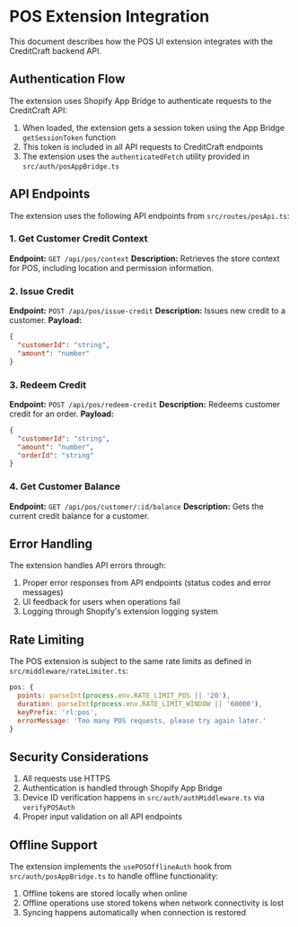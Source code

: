 # POS Extension Integration

This document describes how the POS UI extension integrates with the CreditCraft backend API.

## Authentication Flow

The extension uses Shopify App Bridge to authenticate requests to the CreditCraft API:

1. When loaded, the extension gets a session token using the App Bridge `getSessionToken` function
2. This token is included in all API requests to CreditCraft endpoints
3. The extension uses the `authenticatedFetch` utility provided in `src/auth/posAppBridge.ts`

## API Endpoints

The extension uses the following API endpoints from `src/routes/posApi.ts`:

### 1. Get Customer Credit Context

**Endpoint:** `GET /api/pos/context`
**Description:** Retrieves the store context for POS, including location and permission information.

### 2. Issue Credit

**Endpoint:** `POST /api/pos/issue-credit`
**Description:** Issues new credit to a customer.
**Payload:**
```json
{
  "customerId": "string",
  "amount": "number"
}
```

### 3. Redeem Credit

**Endpoint:** `POST /api/pos/redeem-credit`
**Description:** Redeems customer credit for an order.
**Payload:**
```json
{
  "customerId": "string",
  "amount": "number",
  "orderId": "string"
}
```

### 4. Get Customer Balance

**Endpoint:** `GET /api/pos/customer/:id/balance`
**Description:** Gets the current credit balance for a customer.

## Error Handling

The extension handles API errors through:

1. Proper error responses from API endpoints (status codes and error messages)
2. UI feedback for users when operations fail
3. Logging through Shopify's extension logging system

## Rate Limiting

The POS extension is subject to the same rate limits as defined in `src/middleware/rateLimiter.ts`:

```javascript
pos: {
  points: parseInt(process.env.RATE_LIMIT_POS || '20'),
  duration: parseInt(process.env.RATE_LIMIT_WINDOW || '60000'),
  keyPrefix: 'rl:pos',
  errorMessage: 'Too many POS requests, please try again later.'
}
```

## Security Considerations

1. All requests use HTTPS
2. Authentication is handled through Shopify App Bridge
3. Device ID verification happens in `src/auth/authMiddleware.ts` via `verifyPOSAuth`
4. Proper input validation on all API endpoints

## Offline Support

The extension implements the `usePOSOfflineAuth` hook from `src/auth/posAppBridge.ts` to handle offline functionality:

1. Offline tokens are stored locally when online
2. Offline operations use stored tokens when network connectivity is lost
3. Syncing happens automatically when connection is restored 